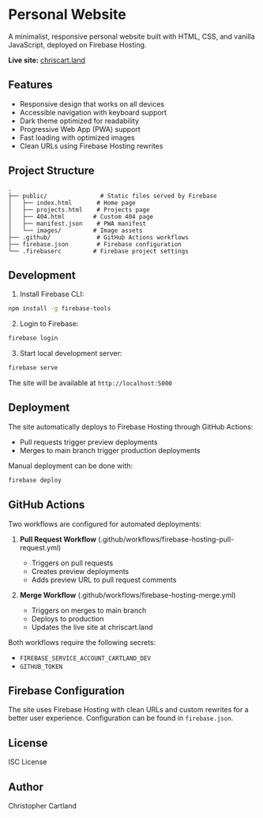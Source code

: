 # Personal Website

A minimalist, responsive personal website built with HTML, CSS, and vanilla JavaScript, deployed on Firebase Hosting.

**Live site:** [chriscart.land](https://chriscart.land)

## Features

- Responsive design that works on all devices
- Accessible navigation with keyboard support
- Dark theme optimized for readability
- Progressive Web App (PWA) support
- Fast loading with optimized images
- Clean URLs using Firebase Hosting rewrites

## Project Structure

    .
    ├── public/               # Static files served by Firebase
    │   ├── index.html       # Home page
    │   ├── projects.html    # Projects page
    │   ├── 404.html        # Custom 404 page
    │   ├── manifest.json    # PWA manifest
    │   └── images/         # Image assets
    ├── .github/             # GitHub Actions workflows
    ├── firebase.json        # Firebase configuration
    └── .firebaserc         # Firebase project settings

## Development

1. Install Firebase CLI:
```bash
npm install -g firebase-tools
```

2. Login to Firebase:
```bash
firebase login
```

3. Start local development server:
```bash
firebase serve
```

The site will be available at `http://localhost:5000`

## Deployment

The site automatically deploys to Firebase Hosting through GitHub Actions:

- Pull requests trigger preview deployments
- Merges to main branch trigger production deployments

Manual deployment can be done with:
```bash
firebase deploy
```

## GitHub Actions

Two workflows are configured for automated deployments:

1. **Pull Request Workflow** (.github/workflows/firebase-hosting-pull-request.yml)
   - Triggers on pull requests
   - Creates preview deployments
   - Adds preview URL to pull request comments

2. **Merge Workflow** (.github/workflows/firebase-hosting-merge.yml)
   - Triggers on merges to main branch
   - Deploys to production
   - Updates the live site at chriscart.land

Both workflows require the following secrets:
- `FIREBASE_SERVICE_ACCOUNT_CARTLAND_DEV`
- `GITHUB_TOKEN`

## Firebase Configuration

The site uses Firebase Hosting with clean URLs and custom rewrites for a better user experience. Configuration can be found in `firebase.json`.

## License

ISC License

## Author

Christopher Cartland
